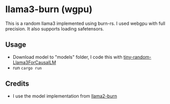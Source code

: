 # llama3-burn (wgpu)

This is a random llama3 implemented using burn-rs. I used webgpu with full precision. It also supports loading safetensors.

## Usage

- Download model to "models" folder, I code this with [tiny-random-Llama3ForCausalLM](https://huggingface.co/HuggingFaceM4/tiny-random-Llama3ForCausalLM)
- run `cargo run`

## Credits

- I use the model implementation from [llama2-burn](https://github.com/Gadersd/llama2-burn)
